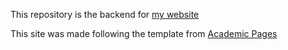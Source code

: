 This repository is the backend for [my website](https://albinwwells.github.io)

This site was made following the template from [Academic Pages](https://academicpages.github.io/markdown/)
